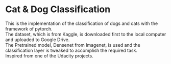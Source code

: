 # Cat & Dog Classification
This is the implementation of the classification of dogs and cats with the framework of pytorch.</br>
The dataset, which is from Kaggle, is downloaded first to the local computer and uploaded to Google Drive.</br>
The Pretrained model, Densenet from Imagenet, is used and the classification layer is tweaked to accomplish the required task.</br>
Inspired from one of the Udacity projects.

